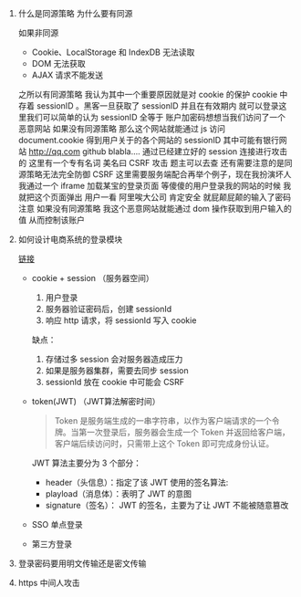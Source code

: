 1. 什么是同源策略 为什么要有同源

   如果非同源

   - Cookie、LocalStorage 和 IndexDB 无法读取
   - DOM 无法获取
   - AJAX 请求不能发送

   之所以有同源策略 我认为其中一个重要原因就是对 cookie 的保护 cookie 中存着 sessionID 。黑客一旦获取了 sessionID 并且在有效期内 就可以登录这里我们可以简单的认为 sessionID 全等于 账户加密码想想当我们访问了一个恶意网站 如果没有同源策略 那么这个网站就能通过 js 访问 document.cookie 得到用户关于的各个网站的 sessionID 其中可能有银行网站 http://qq.com github blabla.... 通过已经建立好的 session 连接进行攻击的 这里有一个专有名词 美名曰 CSRF 攻击 题主可以去查 还有需要注意的是同源策略无法完全防御 CSRF 这里需要服务端配合再举个例子，现在我扮演坏人 我通过一个 iframe 加载某宝的登录页面 等傻傻的用户登录我的网站的时候 我就把这个页面弹出 用户一看 阿里唉大公司 肯定安全 就屁颠屁颠的输入了密码 注意 如果没有同源策略 我这个恶意网站就能通过 dom 操作获取到用户输入的值 从而控制该账户

2. 如何设计电商系统的登录模块

    [链接](https://juejin.im/post/6845166891393089544#heading-1)

   - cookie + session （服务器空间）

     1. 用户登录
     2. 服务器验证密码后，创建 sessionId
     3. 响应 http 请求，将 sessionId 写入 cookie

     缺点：

     1. 存储过多 session 会对服务器造成压力
     2. 如果是服务器集群，需要去同步 session
     3. sessionId 放在 cookie 中可能会 CSRF

   - token(JWT) （JWT算法解密时间）
        > Token 是服务端生成的一串字符串，以作为客户端请求的一个令牌。当第一次登录后，服务器会生成一个 Token 并返回给客户端，客户端后续访问时，只需带上这个 Token 即可完成身份认证。

        JWT 算法主要分为 3 个部分：
        - header（头信息）：指定了该 JWT 使用的签名算法:
        - playload（消息体）：表明了 JWT 的意图
        - signature（签名）： JWT 的签名，主要为了让 JWT 不能被随意篡改
    - SSO 单点登录
    - 第三方登录
3. 登录密码要用明文传输还是密文传输
4. https 中间人攻击
